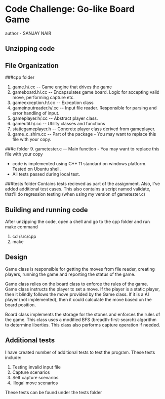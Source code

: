 # Code Challenge: Go-like Board Game
author - SANJAY NAIR

## Unzipping code

## File Organization

###cpp folder

1. game.h/.cc               -- Game engine that drives the game
2. gameboard.h/.cc          -- Encapsulates game board. Logic for accepting valid move, performing capture etc.
3. gameexception.h/.cc      -- Exception class
4. gameinputreader.h/.cc    -- Input file reader. Responsible for parsing and error handling of input.
5. gameplayer.h/.cc         -- Abstract player class. 
6. gameutil.h/.cc           -- Utility classes and functions
7. staticgameplayer.h       -- Concrete player class derived from gameplayer.
8. game_c_shim.cc           -- Part of the package - You may want to replace this file with your copy.

###c folder
9. gametester.c             -- Main function - You may want to replace this file with your copy
- code is implemented using C++ 11 standard on windows platform. Tested on Ubuntu shell.
- All tests passed during local test.

###tests folder
Contains tests recieved as part of the assignment. Also, I've added additional test cases.
This also contains a script named validate, that'll do regression testing (when using my version of gametester.c)

## Building and running code

After unzipping the code, open a shell and go to the cpp folder and run make command
1. cd <location of code>/src/cpp
2. make



## Design

Game class is responsible for getting the moves from file reader, creating players, running the game and reporting the status of the game. 

Game class relies on the board class to enforce the rules of the game. Game class instructs the player to set a move. If the player is a static player, then it blindly follows the move provided by the Game class. If it is a AI player (not implemented), then it could calculate the move based on the board position.

Board class implements the storage for the stones and enforces the rules of the game. This class uses a modified BFS (breadth-first-search) algorithm to determine liberties. This class also performs capture operation if needed.

## Additional tests
I have created number of additional tests to test the program. These tests include:

1. Testing invalid input file
2. Capture scenarios
3. Self capture scenarios
4. Illegal move scenarios

These tests can be found under the tests folder

